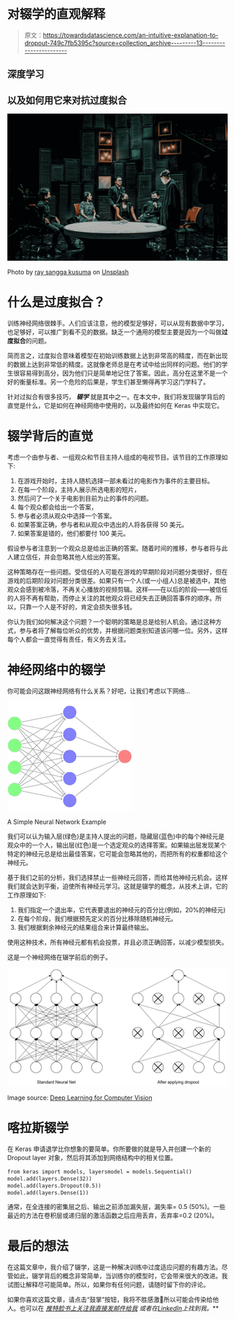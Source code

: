 # 对辍学的直观解释

> 原文：<https://towardsdatascience.com/an-intuitive-explanation-to-dropout-749c7fb5395c?source=collection_archive---------13----------------------->

## 深度学习

## 以及如何用它来对抗过度拟合

![](img/3705ddcdfdbb64c11143c6d10ff126ff.png)

Photo by [ray sangga kusuma](https://unsplash.com/@rekamdanmainkan?utm_source=medium&utm_medium=referral) on [Unsplash](https://unsplash.com?utm_source=medium&utm_medium=referral)

# 什么是过度拟合？

训练神经网络很棘手。人们应该注意，他的模型足够好，可以从现有数据中学习，也足够好，可以推广到看不见的数据。缺乏一个通用的模型主要是因为一个叫做**过度拟合**的问题。

简而言之，过度拟合意味着模型在初始训练数据上达到非常高的精度，而在新出现的数据上达到非常低的精度。这就像老师总是在考试中给出同样的问题。他们的学生很容易得到高分，因为他们只是简单地记住了答案。因此，高分在这里不是一个好的衡量标准。另一个危险的后果是，学生们甚至懒得再学习这门学科了。

针对过拟合有很多技巧， ***辍学*** 就是其中之一。在本文中，我们将发现辍学背后的直觉是什么，它是如何在神经网络中使用的，以及最终如何在 Keras 中实现它。

# 辍学背后的直觉

考虑一个由参与者、一组观众和节目主持人组成的电视节目。该节目的工作原理如下:

1.  在游戏开始时，主持人随机选择一部未看过的电影作为事件的主要目标。
2.  在每一个阶段，主持人展示所选电影的短片，
3.  然后问了一个关于电影到目前为止的事件的问题。
4.  每个观众都会给出一个答案，
5.  参与者必须从观众中选择一个答案。
6.  如果答案正确，参与者和从观众中选出的人将各获得 50 美元。
7.  如果答案是错的，他们都要付 100 美元。

假设参与者注意到一个观众总是给出正确的答案。随着时间的推移，参与者将与此人建立信任，并会忽略其他人给出的答案。

这种策略存在一些问题。受信任的人可能在游戏的早期阶段对问题分类很好，但在游戏的后期阶段对问题分类很差。如果只有一个人(或一小组人)总是被选中，其他观众会感到被冷落，不再关心播放的视频剪辑。这样——在以后的阶段——被信任的人将不再有帮助，而停止关注的其他观众将已经失去正确回答事件的顺序。所以，只靠一个人是不好的，肯定会损失很多钱。

你认为我们如何解决这个问题？一个聪明的策略是总是给别人机会。通过这种方式，参与者将了解每位听众的优势，并根据问题类别知道该问哪一位。另外，这样每个人都会一直觉得有责任，有义务去关注。

# 神经网络中的辍学

你可能会问这跟神经网络有什么关系？好吧，让我们考虑以下网络…

![](img/2845e53da676af0e3136c982e4883159.png)

A Simple Neural Network Example

我们可以认为输入层(绿色)是主持人提出的问题，隐藏层(蓝色)中的每个神经元是观众中的一个人，输出层(红色)是一个选定观众的选择答案。如果输出层发现某个特定的神经元总是给出最佳答案，它可能会忽略其他的，而把所有的权重都给这个神经元。

基于我们之前的分析，我们选择禁止一些神经元回答，而给其他神经元机会。这样我们就会达到平衡，迫使所有神经元学习。这就是辍学的概念，从技术上讲，它的工作原理如下:

1.  我们指定一个退出率，它代表要退出的神经元的百分比(例如，20%的神经元)
2.  在每个阶段，我们根据预先定义的百分比移除随机神经元。
3.  我们根据剩余神经元的结果组合来计算最终输出。

使用这种技术，所有神经元都有机会投票，并且必须正确回答，以减少模型损失。

这是一个神经网络在辍学前后的例子。

![](img/57382a0ffd5bbbddc58d1f63531dfc1e.png)

Image source: [Deep Learning for Computer Vision](https://www.oreilly.com/library/view/deep-learning-for/9781788295628/)

# 喀拉斯辍学

在 Keras 申请退学比你想象的要简单。你所要做的就是导入并创建一个新的 Dropout layer 对象，然后将其添加到网络结构中的相关位置。

```
from keras import models, layersmodel = models.Sequential()
model.add(layers.Dense(32))
model.add(layers.Dropout(0.5))
model.add(layers.Dense(1))
```

通常，在全连接的密集层之后、输出之前添加漏失层，漏失率= 0.5 (50%)。一些最近的方法在卷积层或递归层的激活函数之后应用丢弃，丢弃率=0.2 (20%)。

# 最后的想法

在这篇文章中，我介绍了辍学，这是一种解决训练中过度适应问题的有趣方法。尽管如此，辍学背后的概念非常简单，当训练你的模型时，它会带来很大的改进。我试图让解释尽可能简单。所以，如果你有任何问题，请随时留下你的评论。

如果你喜欢这篇文章，请点击“鼓掌”按钮，我将不胜感激👏所以可能会传染给他人。也可以在 [*推特*](https://twitter.com/alimasri1991)*[*脸书*](https://www.facebook.com/alimasri91)*[*上关注我直接发邮件给我*](mailto:alimasri1991@gmail.com) *或者在*[*LinkedIn*](https://www.linkedin.com/in/alimasri/)*上找到我。***